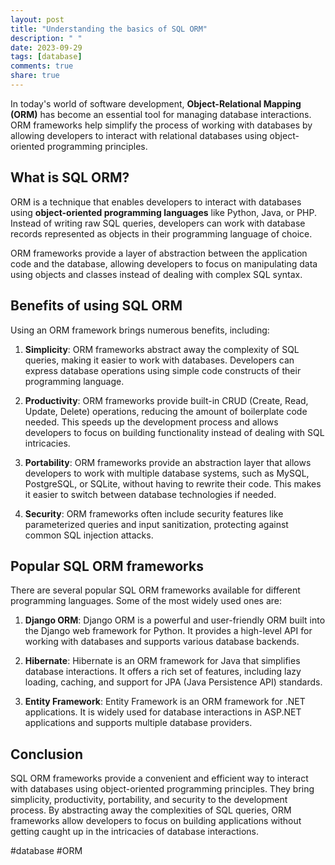 ```yaml
---
layout: post
title: "Understanding the basics of SQL ORM"
description: " "
date: 2023-09-29
tags: [database]
comments: true
share: true
---
```


In today's world of software development, **Object-Relational Mapping (ORM)** has become an essential tool for managing database interactions. ORM frameworks help simplify the process of working with databases by allowing developers to interact with relational databases using object-oriented programming principles.

## What is SQL ORM?

ORM is a technique that enables developers to interact with databases using **object-oriented programming languages** like Python, Java, or PHP. Instead of writing raw SQL queries, developers can work with database records represented as objects in their programming language of choice.

ORM frameworks provide a layer of abstraction between the application code and the database, allowing developers to focus on manipulating data using objects and classes instead of dealing with complex SQL syntax.

## Benefits of using SQL ORM

Using an ORM framework brings numerous benefits, including:

1. **Simplicity**: ORM frameworks abstract away the complexity of SQL queries, making it easier to work with databases. Developers can express database operations using simple code constructs of their programming language.

2. **Productivity**: ORM frameworks provide built-in CRUD (Create, Read, Update, Delete) operations, reducing the amount of boilerplate code needed. This speeds up the development process and allows developers to focus on building functionality instead of dealing with SQL intricacies.

3. **Portability**: ORM frameworks provide an abstraction layer that allows developers to work with multiple database systems, such as MySQL, PostgreSQL, or SQLite, without having to rewrite their code. This makes it easier to switch between database technologies if needed.

4. **Security**: ORM frameworks often include security features like parameterized queries and input sanitization, protecting against common SQL injection attacks.

## Popular SQL ORM frameworks

There are several popular SQL ORM frameworks available for different programming languages. Some of the most widely used ones are:

1. **Django ORM**: Django ORM is a powerful and user-friendly ORM built into the Django web framework for Python. It provides a high-level API for working with databases and supports various database backends.

2. **Hibernate**: Hibernate is an ORM framework for Java that simplifies database interactions. It offers a rich set of features, including lazy loading, caching, and support for JPA (Java Persistence API) standards.

3. **Entity Framework**: Entity Framework is an ORM framework for .NET applications. It is widely used for database interactions in ASP.NET applications and supports multiple database providers.

## Conclusion

SQL ORM frameworks provide a convenient and efficient way to interact with databases using object-oriented programming principles. They bring simplicity, productivity, portability, and security to the development process. By abstracting away the complexities of SQL queries, ORM frameworks allow developers to focus on building applications without getting caught up in the intricacies of database interactions.

#database #ORM
